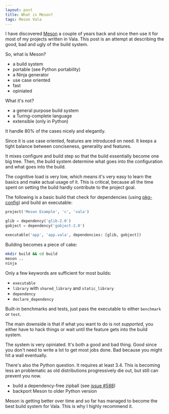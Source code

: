```yaml
---
layout: post
title: What is Meson?
tags: Meson Vala
---
```


I have discovered [Meson][1] a couple of years back and since then use it for most
of my projects written in Vala. This post is an attempt at describing the good,
bad and ugly of the build system.

So, what is Meson?

 - a build system
 - portable (see Python portability)
 - a Ninja generator
 - use case oriented
 - fast
 - opiniated

What it's not?

 - a general purpose build system
 - a Turing-complete language
 - extensible (only in Python)

It handle 80% of the cases nicely and elegantly.

Since it is use case oriented, features are introduced on need. It keeps
a tight balance between conciseness, generality and features.

It mixes configure and build step so that the build essentially become one big
tree. Then, the build system determine what goes into the configuration and what
goes into the build.

The cognitive load is very low, which means it's very easy to learn the basics
and make actual usage of it. This is critical, because all the time spent on
setting the build hardly contribute to the project goal.

The following is a basic build that check for dependencies (using
[pkg-config][2]) and build an executable:


```python
project('Meson Example', 'c', 'vala')

glib = dependency('glib-2.0')
gobject = dependency('gobject-2.0')

executable('app', 'app.vala', dependencies: [glib, gobject])
```

Building becomes a piece of cake:

```bash
mkdir build && cd build
meson ..
ninja
```

Only a few keywords are sufficient for most builds:

 - `executable`
 - `library` with `shared_library` and `static_library`
 - `dependency`
 - `declare_dependency`

Built-in benchmarks and tests, just pass the executable to either `benchmark`
or `test`.

The main downside is that if what you want to do is not *supported*, you either
have to hack things or wait until the feature gets into the build system.

The system is very opiniated. It's both a good and bad thing. Good since you
don't need to write a lot to get most jobs done. Bad because you might hit
a wall eventually.

There's also the Python question. It requires at least 3.4. This is becoming
less an problematic as old distributions progressively die out, but still can
prevent you now.

 - build a dependency-free zipball (see [issue #588][3])
 - backport Meson to older Python version

Meson is getting better over time and so far has managed to become the best
build system for Vala. This is why I highly recommend it.

[1]: http://mesonbuild.com/
[2]: https://www.freedesktop.org/wiki/Software/pkg-config/
[3]: https://github.com/mesonbuild/meson/issues/588
